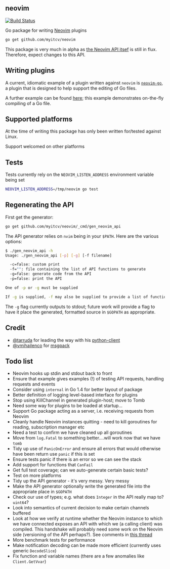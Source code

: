 ## neovim

[![Build Status](https://travis-ci.org/myitcv/neovim.svg?branch=master)](https://travis-ci.org/myitcv/neovim)

Go package for writing [Neovim](http://neovim.org/) plugins

```bash
go get github.com/myitcv/neovim
```

This package is very much in alpha as [the Neovim API itsef](https://github.com/neovim/neovim/issues/973)
is still in flux. Therefore, expect changes to this API.

## Writing plugins

A current, idiomatic example of a plugin written against `neovim` is [`neovim-go`](https://github.com/myitcv/neovim-go),
a plugin that is designed to help support the editing of Go files.

A further example can be found [here](https://github.com/myitcv/neovim_example); this example demonstrates on-the-fly
compiling of a Go file.

## Supported platforms

At the time of writing this package has only been written for/tested against Linux.

Support welcomed on other platforms

## Tests

Tests currently rely on the `NEOVIM_LISTEN_ADDRESS` environment variable being set

```bash
NEOVIM_LISTEN_ADDRESS=/tmp/neovim go test
```

## Regenerating the API

First get the generator:

```bash
go get github.com/myitcv/neovim/_cmd/gen_neovim_api
```

The API generator relies on `nvim` being in your `$PATH`. Here are the various options:

```bash
$ ./gen_neovim_api -h
Usage: ./gen_neovim_api [-p] [-g] [-f filename]

  -c=false: custom print
  -f="": file containing the list of API functions to generate
  -g=false: generate code from the API
  -p=false: print the API

One of -p or -g must be supplied

If -g is supplied, -f may also be supplied to provide a list of functions to generate
```

The `-g` flag currently outputs to stdout; future work will provide a flag to have it
place the generated, formatted source in `$GOPATH` as appropriate.

## Credit

* [@tarruda](https://github.com/tarruda) for leading the way with his [python-client](https://github.com/neovim/python-client)
* [@vmihailenco](https://github.com/vmihailenco) for [msgpack](https://github.com/vmihailenco/msgpack)

## Todo list

* Neovim hooks up stdin and stdout back to front
* Ensure that example gives examples (!) of testing API requests, handling requests and events
* Consider using `internal` in Go 1.4 for better layout of package
* Better definition of logging level-based interface for plugins
* Stop using KillChannel in generated plugin-host; move to Tomb
* Need some way for plugins to be loaded at startup...
* Support Go package acting as a server, i.e. receiving requests from Neovim
* Cleanly handle Neovim instances quitting - need to kill goroutines for reading, subscription manager etc
* Need a test to confirm we have cleaned up all goroutines
* Move from `log.Fatal` to something better....will work now that we have `tomb`
* Tidy up use of `PanicOnError` and ensure all errors that would otherwise have been return use `panic` if this is set
* Ensure tests panic if there is an error so we can see the stack
* Add support for functions that `CanFail`
* Get full test coverage; can we auto-generate certain basic tests?
* Test on more platforms
* Tidy up the API generator - it's very messy. Very messy
* Make the API generator optionally write the generated file into the appropriate place in `$GOPATH`
* Check our use of types; e.g. what does `Integer` in the API really map to? `uint64`?
* Look into semantics of current decision to make certain channels buffered
* Look at how we verify at runtime whether the Neovim instance to which we have connected exposes an API
with which we (a calling client) was compiled. This handshake will probably need some work on the Neovim
side (versioning of the API perhaps?). See comments in [this
thread](https://github.com/neovim/neovim/pull/1121#issuecomment-53873091)
* More benchmark tests for performance
* Make notification decoding can be made more efficient (currently uses generic `DecodeSlice`)
* Fix function and variable names (there are a few anomalies like `Client.GetVvar`)

